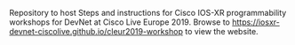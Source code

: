 Repository to host Steps and instructions for Cisco IOS-XR programmability workshops for DevNet at Cisco Live Europe 2019.
Browse to https://iosxr-devnet-ciscolive.github.io/cleur2019-workshop to view the website.
